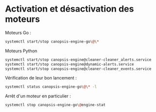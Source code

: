 #  Activation et désactivation des moteurs

Moteurs Go :
```sh
systemctl start/stop canopsis-engine-go\@\*
```

Moteurs Python
```sh
systemctl start/stop canopsis-engine@cleaner-cleaner_alerts.service
systemctl start/stop canopsis-engine@dynamic-alerts.service
systemctl start/stop canopsis-engine@cleaner-cleaner_events.service
```

Vérification de leur bon lancement :
```sh
systemctl status canopsis-engine-go\@\* -l
```

Arrêt d'un moteur en particulier :
```sh
systemctl stop canopsis-engine-go\@engine-stat
```
